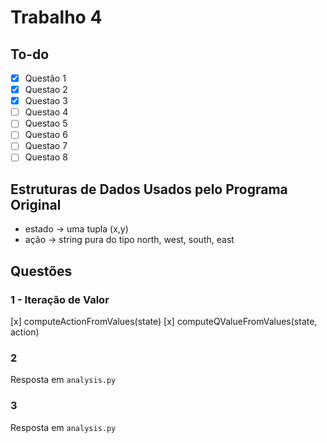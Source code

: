 # Trabalho 4

## To-do

+ [x] Questão 1
+ [x] Questao 2
+ [x] Questao 3
+ [ ] Questao 4
+ [ ] Questao 5
+ [ ] Questao 6
+ [ ] Questao 7
+ [ ] Questao 8

## Estruturas de Dados Usados pelo Programa Original

+ estado -> uma tupla (x,y)
+ ação -> string pura do tipo north, west, south, east

## Questões

### 1 - Iteração de Valor

[x] computeActionFromValues(state)
[x] computeQValueFromValues(state, action)

### 2

Resposta em `analysis.py`

### 3

Resposta em `analysis.py`

